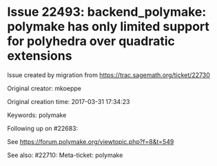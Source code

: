 # Issue 22493: backend_polymake: polymake has only limited support for polyhedra over quadratic extensions

Issue created by migration from https://trac.sagemath.org/ticket/22730

Original creator: mkoeppe

Original creation time: 2017-03-31 17:34:23

Keywords: polymake

Following up on #22683:

See https://forum.polymake.org/viewtopic.php?f=8&t=549

See also: #22710: Meta-ticket: polymake

